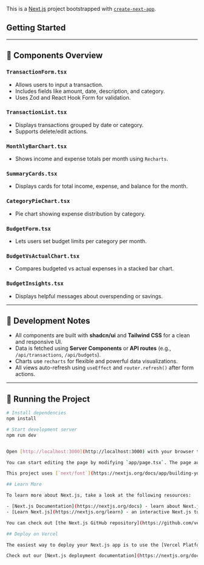 This is a [Next.js](https://nextjs.org) project bootstrapped with [`create-next-app`](https://nextjs.org/docs/app/api-reference/cli/create-next-app).

## Getting Started

---

## 🧩 Components Overview

### `TransactionForm.tsx`
- Allows users to input a transaction.
- Includes fields like amount, date, description, and category.
- Uses Zod and React Hook Form for validation.

### `TransactionList.tsx`
- Displays transactions grouped by date or category.
- Supports delete/edit actions.

### `MonthlyBarChart.tsx`
- Shows income and expense totals per month using `Recharts`.

### `SummaryCards.tsx`
- Displays cards for total income, expense, and balance for the month.

### `CategoryPieChart.tsx`
- Pie chart showing expense distribution by category.

### `BudgetForm.tsx`
- Lets users set budget limits per category per month.

### `BudgetVsActualChart.tsx`
- Compares budgeted vs actual expenses in a stacked bar chart.

### `BudgetInsights.tsx`
- Displays helpful messages about overspending or savings.

---

## 🧪 Development Notes

- All components are built with **shadcn/ui** and **Tailwind CSS** for a clean and responsive UI.
- Data is fetched using **Server Components** or **API routes** (e.g., `/api/transactions`, `/api/budgets`).
- Charts use `recharts` for flexible and powerful data visualizations.
- All views auto-refresh using `useEffect` and `router.refresh()` after form actions.

---

## 🔧 Running the Project

```bash
# Install dependencies
npm install

# Start development server
npm run dev


Open [http://localhost:3000](http://localhost:3000) with your browser to see the result.

You can start editing the page by modifying `app/page.tsx`. The page auto-updates as you edit the file.

This project uses [`next/font`](https://nextjs.org/docs/app/building-your-application/optimizing/fonts) to automatically optimize and load [Geist](https://vercel.com/font), a new font family for Vercel.

## Learn More

To learn more about Next.js, take a look at the following resources:

- [Next.js Documentation](https://nextjs.org/docs) - learn about Next.js features and API.
- [Learn Next.js](https://nextjs.org/learn) - an interactive Next.js tutorial.

You can check out [the Next.js GitHub repository](https://github.com/vercel/next.js) - your feedback and contributions are welcome!

## Deploy on Vercel

The easiest way to deploy your Next.js app is to use the [Vercel Platform](https://vercel.com/new?utm_medium=default-template&filter=next.js&utm_source=create-next-app&utm_campaign=create-next-app-readme) from the creators of Next.js.

Check out our [Next.js deployment documentation](https://nextjs.org/docs/app/building-your-application/deploying) for more details.
